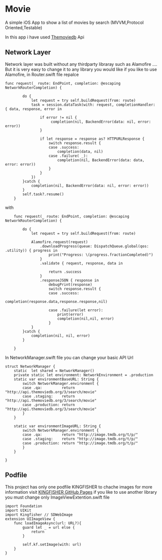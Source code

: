# Movie
A simple iOS App to show a list of movies by search (MVVM,Protocol Oriented,Testable)

In this app i have used [Themoviedb](https://www.themoviedb.org) Api

## Network Layer
Network layer was built without any thirdparty libraray such as Alamofire ....
But it is very easy to change it to any library you would like
if you like to use Alamofire, in Router.swift file repalce
```
func request(_ route: EndPoint, completion: @escaping NetworkRouterCompletion) {
        
        do {
            let request = try self.buildRequest(from: route)
            task = session.dataTask(with: request, completionHandler: { data, response, error in
                
                if error != nil {
                     completion(nil, BackendError(data: nil, error: error))
                }
                
                if let response = response as? HTTPURLResponse {
                    switch response.result {
                    case .success:
                        completion(data, nil)
                    case .failure( _):
                        completion(nil, BackendError(data: data, error: error))
                    }
                }
            })
        }catch {
            completion(nil, BackendError(data: nil, error: error))
        }
        self.task?.resume()
    }
```
with
```
    func request(_ route: EndPoint, completion: @escaping NetworkRouterCompletion) {
        
        do {
            let request = try self.buildRequest(from: route)
           
            Alamofire.request(request)
                .downloadProgress(queue: DispatchQueue.global(qos: .utility)) { progress in
                    print("Progress: \(progress.fractionCompleted)")
                }
                .validate { request, response, data in
                    
                    return .success
                }
                .responseJSON { response in
                    debugPrint(response)
                    switch response.result {
                    case .success:
                        completion(response.data,response.response,nil)
                        
                    case .failure(let error):
                        print(error)
                        completion(nil,nil, error)
                    }
            }
        }catch {
            completion(nil, nil, error)
        }
       
    }
```
In NetworkManager.swift file you can change your basic API Url
```
struct NetworkManager {
    static  let shared = NetworkManager()
    private static let environment: NetworkEnvironment = .production
    static var environmentBaseURL: String {
        switch NetworkManager.environment {
        case .qa:         return "http://api.themoviedb.org/3/search/movie"
        case .staging:    return "http://api.themoviedb.org/3/search/movie"
        case .production: return "http://api.themoviedb.org/3/search/movie"
        }
    }
    
    static var environmentImageURL: String {
        switch NetworkManager.environment {
        case .qa:         return "http://image.tmdb.org/t/p/"
        case .staging:    return "http://image.tmdb.org/t/p/"
        case .production: return "http://image.tmdb.org/t/p/"
        }
    }
    
}
```

## Podfile
This project has only one podfile KINGFISHER to chache images for more information visit [KINGFISHER GitHub Pages](https://github.com/onevcat/Kingfisher)
if you like to use another library you must change only ImageViewExtention.swift file
```
import Foundation
import UIKit
import Kingfisher // SDWebImage
extension UIImageView {
    func loadImageAsync(url: URL?){
        guard let _ = url else {
            return
        }
        
        self.kf.setImage(with: url)
    }
}

```

